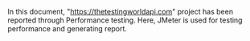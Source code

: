 In this document, "https://thetestingworldapi.com" project has been reported through Performance testing. Here, JMeter is used for testing performance and generating report.
